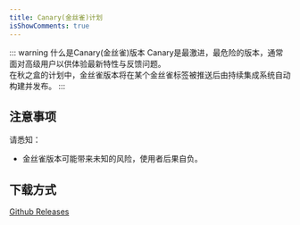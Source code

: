 ```yaml
---
title: Canary(金丝雀)计划
isShowComments: true
---
```

::: warning 什么是Canary(金丝雀)版本
Canary是最激进，最危险的版本，通常面对高级用户以供体验最新特性与反馈问题。   
在秋之盒的计划中，金丝雀版本将在某个金丝雀标签被推送后由持续集成系统自动构建并发布。
:::
## 注意事项
请悉知：
* 金丝雀版本可能带来未知的风险，使用者后果自负。

## 下载方式
[Github Releases](https://github.com/zsh2401/AutumnBox/releases)